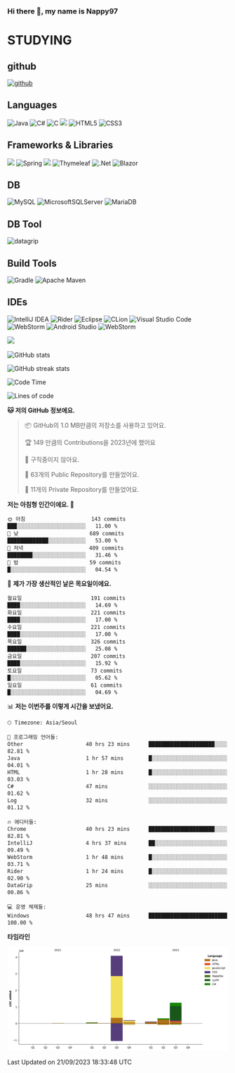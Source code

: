 ### Hi there 👋, my name is Nappy97

# STUDYING
## github
[<img src='https://cdn.jsdelivr.net/npm/simple-icons@3.0.1/icons/github.svg' alt='github' height='40'>](https://github.com/Nappy97)  

## Languages
![Java](https://img.shields.io/badge/java-%23ED8B00.svg?style=for-the-badge&logo=openjdk&logoColor=white) ![C#](https://img.shields.io/badge/c%23-%23239120.svg?style=for-the-badge&logo=c-sharp&logoColor=white) ![C](https://img.shields.io/badge/c-%2300599C.svg?style=for-the-badge&logo=c&logoColor=white) <img src="https://img.shields.io/badge/javascript-F7DF1E?style=for-the-badge&logo=javascript&logoColor=black"> ![HTML5](https://img.shields.io/badge/html5-%23E34F26.svg?style=for-the-badge&logo=html5&logoColor=white) ![CSS3](https://img.shields.io/badge/css3-%231572B6.svg?style=for-the-badge&logo=css3&logoColor=white)

## Frameworks & Libraries
<img src="https://img.shields.io/badge/bootstrap-7952B3?style=for-the-badge&logo=bootstrap&logoColor=white"> ![Spring](https://img.shields.io/badge/spring-%236DB33F.svg?style=for-the-badge&logo=spring&logoColor=white) <img src="https://img.shields.io/badge/jQuery-0769AD?style=for-the-badge&logo=jquery&logoColor=white"> ![Thymeleaf](https://img.shields.io/badge/Thymeleaf-%23005C0F.svg?style=for-the-badge&logo=Thymeleaf&logoColor=white) ![.Net](https://img.shields.io/badge/.NET-5C2D91?style=for-the-badge&logo=.net&logoColor=white) ![Blazor](https://img.shields.io/badge/blazor-%235C2D91.svg?style=for-the-badge&logo=blazor&logoColor=white)

## DB
![MySQL](https://img.shields.io/badge/mysql-%2300f.svg?style=for-the-badge&logo=mysql&logoColor=white) ![MicrosoftSQLServer](https://img.shields.io/badge/Microsoft%20SQL%20Server-CC2927?style=for-the-badge&logo=microsoft%20sql%20server&logoColor=white) ![MariaDB](https://img.shields.io/badge/MariaDB-003545?style=for-the-badge&logo=mariadb&logoColor=white)

## DB Tool
![datagrip](https://img.shields.io/badge/datagrip-9681EB?style=flat&logo=datagrip)

## Build Tools
![Gradle](https://img.shields.io/badge/Gradle-02303A.svg?style=for-the-badge&logo=Gradle&logoColor=white) ![Apache Maven](https://img.shields.io/badge/Apache%20Maven-C71A36?style=for-the-badge&logo=Apache%20Maven&logoColor=white)

## IDEs
![IntelliJ IDEA](https://img.shields.io/badge/IntelliJIDEA-000000.svg?style=for-the-badge&logo=intellij-idea&logoColor=white) ![Rider](https://img.shields.io/badge/Rider-000000.svg?style=for-the-badge&logo=Rider&logoColor=white&color=black&labelColor=crimson) ![Eclipse](https://img.shields.io/badge/Eclipse-FE7A16.svg?style=for-the-badge&logo=Eclipse&logoColor=white) ![CLion](https://img.shields.io/badge/CLion-black?style=for-the-badge&logo=clion&logoColor=white) ![Visual Studio Code](https://img.shields.io/badge/Visual%20Studio%20Code-0078d7.svg?style=for-the-badge&logo=visual-studio-code&logoColor=white) ![WebStorm](https://img.shields.io/badge/webstorm-143?style=for-the-badge&logo=webstorm&logoColor=white&color=black) ![Android Studio](https://img.shields.io/badge/Android%20Studio-3DDC84.svg?style=for-the-badge&logo=android-studio&logoColor=white) ![WebStorm](https://img.shields.io/badge/webstorm-143?style=for-the-badge&logo=webstorm&logoColor=white&color=black)

<div>
  <img  src="https://github-readme-stats.vercel.app/api/top-langs/?username=Nappy97&langs_count=8&exclude_repo=Example-deep-learning-from-scratch&layout=compact&line_height=24&hide_border=true&title_color=d88e82&card_width=280">
<div>
  
![GitHub stats](https://github-readme-stats.vercel.app/api?username=Nappy97&show_icons=true)  

![GitHub streak stats](https://github-readme-streak-stats.herokuapp.com/?user=Nappy97)  

<!--START_SECTION:waka-->
![Code Time](http://img.shields.io/badge/Code%20Time-716%20hrs%205%20mins-blue)

![Lines of code](https://img.shields.io/badge/%EC%A0%80%EB%8A%94%20%EC%97%AC%ED%83%9C%EA%B9%8C%EC%A7%80%20-6.0%20million%20%EC%A4%84%EC%9D%98%20%EC%BD%94%EB%93%9C%EB%A5%BC%20%EC%9E%91%EC%84%B1%ED%96%88%EC%96%B4%EC%9A%94.-blue)

**🐱 저의 GitHub 정보에요.** 

> 📦 GitHub의 1.0 MB만큼의 저장소를 사용하고 있어요. 
 > 
> 🏆 149 만큼의 Contributions을 2023년에 했어요
 > 
> 🚫 구직중이지 않아요.
 > 
> 📜 63개의 Public Repository를 만들었어요. 
 > 
> 🔑 11개의 Private Repository를 만들었어요. 
 > 
**저는 아침형 인간이에요. 🐤** 

```text
🌞 아침                     143 commits         ███░░░░░░░░░░░░░░░░░░░░░░   11.00 % 
🌆 낮　                     689 commits         █████████████░░░░░░░░░░░░   53.00 % 
🌃 저녁                     409 commits         ████████░░░░░░░░░░░░░░░░░   31.46 % 
🌙 밤　                     59 commits          █░░░░░░░░░░░░░░░░░░░░░░░░   04.54 % 
```
📅 **제가 가장 생산적인 날은 목요일이에요.** 

```text
월요일                      191 commits         ████░░░░░░░░░░░░░░░░░░░░░   14.69 % 
화요일                      221 commits         ████░░░░░░░░░░░░░░░░░░░░░   17.00 % 
수요일                      221 commits         ████░░░░░░░░░░░░░░░░░░░░░   17.00 % 
목요일                      326 commits         ██████░░░░░░░░░░░░░░░░░░░   25.08 % 
금요일                      207 commits         ████░░░░░░░░░░░░░░░░░░░░░   15.92 % 
토요일                      73 commits          █░░░░░░░░░░░░░░░░░░░░░░░░   05.62 % 
일요일                      61 commits          █░░░░░░░░░░░░░░░░░░░░░░░░   04.69 % 
```


📊 **저는 이번주를 이렇게 시간을 보냈어요.** 

```text
🕑︎ Timezone: Asia/Seoul

💬 프로그래밍 언어들: 
Other                    40 hrs 23 mins      █████████████████████░░░░   82.81 % 
Java                     1 hr 57 mins        █░░░░░░░░░░░░░░░░░░░░░░░░   04.01 % 
HTML                     1 hr 28 mins        █░░░░░░░░░░░░░░░░░░░░░░░░   03.03 % 
C#                       47 mins             ░░░░░░░░░░░░░░░░░░░░░░░░░   01.62 % 
Log                      32 mins             ░░░░░░░░░░░░░░░░░░░░░░░░░   01.12 % 

🔥 에디터들: 
Chrome                   40 hrs 23 mins      █████████████████████░░░░   82.81 % 
IntelliJ                 4 hrs 37 mins       ██░░░░░░░░░░░░░░░░░░░░░░░   09.49 % 
WebStorm                 1 hr 48 mins        █░░░░░░░░░░░░░░░░░░░░░░░░   03.71 % 
Rider                    1 hr 24 mins        █░░░░░░░░░░░░░░░░░░░░░░░░   02.90 % 
DataGrip                 25 mins             ░░░░░░░░░░░░░░░░░░░░░░░░░   00.86 % 

💻 운영 체제들: 
Windows                  48 hrs 47 mins      █████████████████████████   100.00 % 
```

**타임라인**

![Lines of Code chart](https://raw.githubusercontent.com/Nappy97/Nappy97/main/assets/bar_graph.png)


 Last Updated on 21/09/2023 18:33:48 UTC
<!--END_SECTION:waka-->
